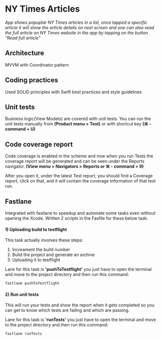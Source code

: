 # NY Times Articles
 _App shows popuplar NY Times articles in a list, once tapped a specific article it will show the article details on next screen and one can also read the full article on NY Times website in the app by tapping on the button "Read full article"_

## Architecture

MVVM with Coordinator pattern

## Coding practices

Used SOLID principles with Swift best practices and style guidelines

## Unit tests

Business logic(View Models) are covered with unit tests. You can run the unit tests manually from **(Product menu > Test)** or with shortcut key **(⌘ - command +  U)**

## Code coverage report

Code coverage is enabled in the scheme and now when you run Tests the coverage report will be generated and can be seen under the Reports navigator.  **(View menu > Navigators > Reports or ⌘ - command + 9)**

After you open it, under the latest Test report, you should find a Coverage report, click on that, and it will contain the coverage information of that test run.

## Fastlane

Integrated with fastlane to speedup and automate some tasks even without opening the Xcode. 
Written 2 scripts in the Fasfile for these below task:

#### 1) Uploading build to testflight
This task actually involves these steps:
1) Increament the build number
2) Build the project and generate an archive
3) Uploading it to testflight

Lane for this task is **'pushToTestflight'** you just have to open the terminal and move to the project directory and then run this command:

```sh
fastlane pushToTestflight
```

#### 2) Run unit tests

This will run your tests and show the report when it gets completed so you can get to know which tests are failing and which are passing.

Lane for this task is **'runTests'** you just have to open the terminal and move to the project directory and then run this command:

```sh
fastlane runTests
```

